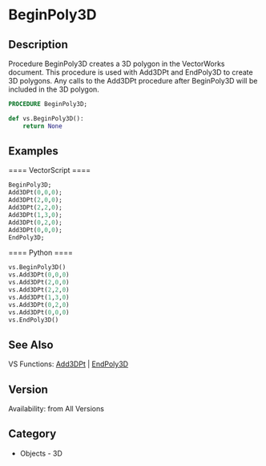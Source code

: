 # BeginPoly3D

## Description
Procedure BeginPoly3D creates a 3D polygon in the VectorWorks document. This procedure is used with Add3DPt and EndPoly3D to create 3D polygons. Any calls to the Add3DPt procedure after BeginPoly3D will be included in the 3D polygon.

```pascal
PROCEDURE BeginPoly3D;
```

```python
def vs.BeginPoly3D():
    return None
```

## Examples
==== VectorScript ====
```pascal
BeginPoly3D;
Add3DPt(0,0,0);
Add3DPt(2,0,0);
Add3DPt(2,2,0);
Add3DPt(1,3,0);
Add3DPt(0,2,0);
Add3DPt(0,0,0);
EndPoly3D;
```
==== Python ====
```python
vs.BeginPoly3D()
vs.Add3DPt(0,0,0)
vs.Add3DPt(2,0,0)
vs.Add3DPt(2,2,0)
vs.Add3DPt(1,3,0)
vs.Add3DPt(0,2,0)
vs.Add3DPt(0,0,0)
vs.EndPoly3D()
```

## See Also
VS Functions:
[Add3DPt](Add3DPt.md) 
| [EndPoly3D](EndPoly3D.md)

## Version
Availability: from All Versions

## Category
* Objects - 3D

